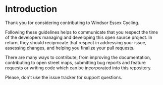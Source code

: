 # Introduction

Thank you for considering contributing to Windsor Essex Cycling.

Following these guidelines helps to communicate that you respect the time of
the developers managing and developing this open source project. In return,
they should reciprocate that respect in addressing your issue, assessing
changes, and helping you finalize your pull requests.

There are many ways to contribute, from improving the documentation,
contributing to open street maps, submitting bug reports and feature requests
or writing code which can be incorporated into this repository.

Please, don't use the issue tracker for support questions.

